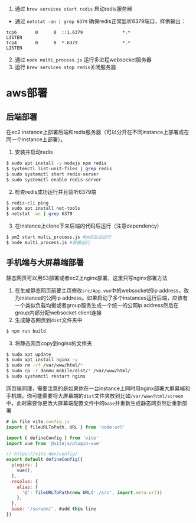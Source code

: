 1. 通过 `brew services start redis` 启动redis服务器
  - 通过 `netstat -an | grep 6379` 确保redis正常监听6379端口，样例输出：
```
tcp6       0      0  ::1.6379               *.*                    LISTEN     
tcp4       0      0  *.6379                 *.*                    LISTEN  
```
2. 通过 `node multi_process.js` 运行多进程websocket服务器
3. 运行 `brew services stop redis`关闭服务器

# aws部署
## 后端部署
在ec2 instance上部署后端和redis服务器（可以分开在不同instance上部署或在同一个instance上部署）。
1. 安装并启动redis
``` bash
$ sudo apt install -y nodejs npm redis
$ systemctl list-unit-files | grep redis
$ sudo systemctl start redis-server
$ sudo systemctl enable redis-server
```
2. 检查redis成功运行并且监听6379端
``` bash
$ redis-cli ping
$ sudo apt install net-tools
$ netstat -an | grep 6379
```
3. 在instance上clone下来后端的代码后运行（注意dependency）
``` bash
$ pm2 start multi_process.js #pm2后台运行
$ node multi_process.js #直接运行
```

## 手机端与大屏幕端部署
静态网页可以用S3部署或者ec2上nginx部署，这里只写nginx部署方法
 
1. 在生成静态网页前要主页修改`src/App.vue`中的websocket的ip address，改为instance的公网ip address。如果启动了多个instances运行后端，应该有一个类似负载均衡或者group服务生成一个统一的公网ip address然后在group内部分配websocket client连接
2. 生成静态网页到`dist`文件夹中
``` bash
$ npm run build
```
3. 将静态网页copy到nginx的文件夹
``` bash
$ sudo apt update
$ sudo apt install nginx -y
$ sudo rm -rf /var/www/html/*
$ sudo cp -r danmu_mobile/dist/* /var/www/html/
$ sudo systemctl restart nginx
```
网页端同理，需要注意的是如果你在一台instance上同时用nginx部署大屏幕端和手机端，你可能需要将大屏幕端的`dist`文件夹放到比如`/var/www/html/screen`中，此时需要你更改大屏幕端配置文件中的`base`并重新生成静态网页然后重新部署
``` javascript
# in file vite.config.js
import { fileURLToPath, URL } from 'node:url'

import { defineConfig } from 'vite'
import vue from '@vitejs/plugin-vue'

// https://vite.dev/config/
export default defineConfig({
  plugins: [
    vue(),
  ],
  resolve: {
    alias: {
      '@': fileURLToPath(new URL('./src', import.meta.url))
    },
  },
  base: '/screen/', #add this line
})
